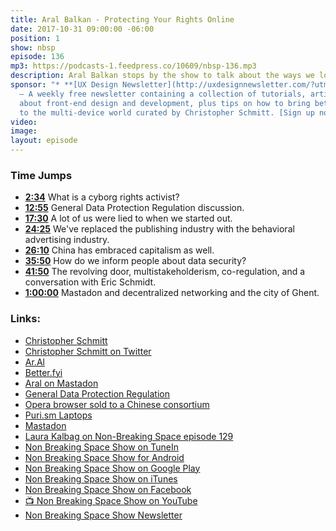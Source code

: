```yaml
---
title: Aral Balkan - Protecting Your Rights Online
date: 2017-10-31 09:00:00 -06:00
position: 1
show: nbsp
episode: 136
mp3: https://podcasts-1.feedpress.co/10609/nbsp-136.mp3
description: Aral Balkan stops by the show to talk about the ways we lost our rights online in the past and what we can do to help educate people on protecting their rights in the future.
sponsor: "* **[UX Design Newsletter](http://uxdesignnewsletter.com/?utm_source=nbsptv136&utm_medium=podcast&utm_campaign=uxdesignnewsletter)**
  — A weekly free newsletter containing a collection of tutorials, articles, and videos
  about front-end design and development, plus tips on how to bring better engagement
  to the multi-device world curated by Christopher Schmitt. [Sign up now!](http://uxdesignnewsletter.com/?utm_source=nbsptv136&utm_medium=podcast&utm_campaign=uxdesignnewsletter)"
video:
image:
layout: episode
---
```


### Time Jumps

* **[2:34](#t=2:34)** What is a cyborg rights activist?
* **[12:55](#t=12:55)** General Data Protection Regulation discussion.
* **[17:30](#t=17:30)** A lot of us were lied to when we started out.
* **[24:25](#t=24:25)** We've replaced the publishing industry with the behavioral advertising industry.
* **[26:10](#t=26:10)** China has embraced capitalism as well.
* **[35:50](#t=35:50)** How do we inform people about data security?
* **[41:50](#t=41:50)** The revolving door, multistakeholderism, co-regulation, and a conversation with Eric Schmidt.
* **[1:00:00](#t=1:00:00)** Mastadon and decentralized networking and the city of Ghent.

### Links:

* [Christopher Schmitt](http://Christopher.org)
* [Christopher Schmitt on Twitter](https://twitter.com/teleject)
* [Ar.Al](https://ar.al)
* [Better.fyi](https://better.fyi)
* [Aral on Mastadon](https://mastodon.ar.al/@aral)
* [General Data Protection Regulation](https://en.wikipedia.org/wiki/General_Data_Protection_Regulation)
* [Opera browser sold to a Chinese consortium](https://www.engadget.com/2016/07/18/opera-browser-sold-to-a-chinese-consortium-for-600-million/)
* [Puri.sm Laptops](https://puri.sm)
* [Mastadon](https://joinmastodon.org)
* [Laura Kalbag on Non-Breaking Space episode 129](https://goodstuff.fm/nbsp/129)
* [Non Breaking Space Show on TuneIn](http://tunein.com/radio/Non-Breaking-Space-Show-p885155/)
* [Non Breaking Space Show for Android](http://subscribeonandroid.com/feeds.goodstuff.fm/nbsp)
* [Non Breaking Space Show on Google Play](https://playmusic.app.goo.gl/?ibi=com.google.PlayMusic&isi=691797987&ius=googleplaymusic&link=https://play.google.com/music/m/Iw5ik6iwalo5vmda5rqyrotdney?t%3DNon_Breaking_Space_Show%26pcampaignid%3DMKT-na-all-co-pr-mu-pod-16)
* [Non Breaking Space Show on iTunes](https://itunes.apple.com/ca/podcast/non-breaking-space-show/id507162981?mt=2&ign-mpt=uo%3D4)
* [Non Breaking Space Show on Facebook](https://www.facebook.com/nbsptv)
* [📺 Non Breaking Space Show on YouTube](https://www.youtube.com/channel/UC--mqA75V3CM8hxId0l7e_g?sub_confirmation=1)
* [Non Breaking Space Show Newsletter](http://newsletter.nonbreakingspace.tv/)
